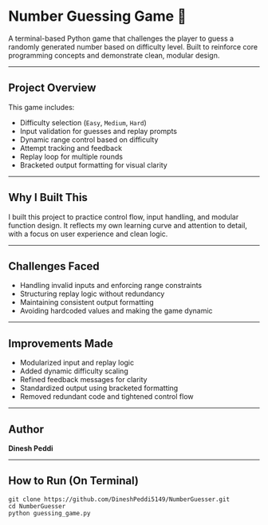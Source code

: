 # Number Guessing Game 🎯

A terminal-based Python game that challenges the player to guess a randomly generated number based on difficulty level. Built to reinforce core programming concepts and demonstrate clean, modular design.

---

## Project Overview

This game includes:

- Difficulty selection (`Easy`, `Medium`, `Hard`)
- Input validation for guesses and replay prompts
- Dynamic range control based on difficulty
- Attempt tracking and feedback
- Replay loop for multiple rounds
- Bracketed output formatting for visual clarity

---

## Why I Built This

I built this project to practice control flow, input handling, and modular function design. It reflects my own learning curve and attention to detail, with a focus on user experience and clean logic.

---
## Challenges Faced

- Handling invalid inputs and enforcing range constraints
- Structuring replay logic without redundancy
- Maintaining consistent output formatting
- Avoiding hardcoded values and making the game dynamic

---

## Improvements Made

- Modularized input and replay logic
- Added dynamic difficulty scaling
- Refined feedback messages for clarity
- Standardized output using bracketed formatting
- Removed redundant code and tightened control flow

---

## Author

**Dinesh Peddi**

---
## How to Run (On Terminal)
```
git clone https://github.com/DineshPeddi5149/NumberGuesser.git
cd NumberGuesser
python guessing_game.py
```
